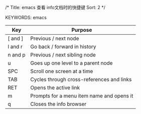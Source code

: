 /*
 Title: emacs 查看 info文档时的快捷键
 Sort: 2
 */

KEYWORDS: emacs

|Key| Purpose|
|----|----|
|[ and ] |Previous / next node|
|l and r |Go back / forward in history|
|n and p |Previous / next sibling node|
|u |Goes up one level to a parent node|
|SPC| Scroll one screen at a time|
|TAB| Cycles through cross-references and links|
|RET |Opens the active link|
|m| Prompts for a menu item name and opens it|
|q| Closes the info browser|

